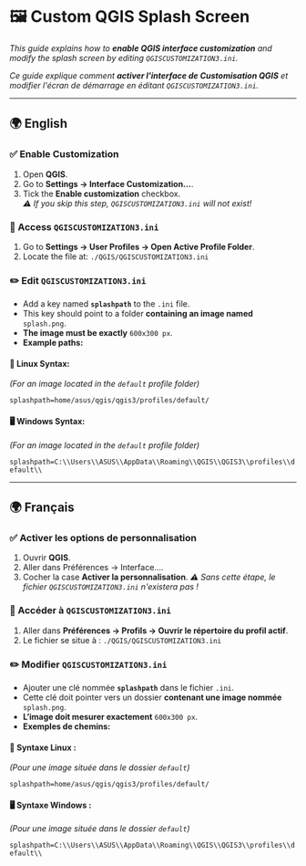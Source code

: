 # 🖼️ Custom QGIS Splash Screen

*This guide explains how to **enable QGIS interface customization** and modify the splash screen by editing `QGISCUSTOMIZATION3.ini`.*

*Ce guide explique comment **activer l'interface de Customisation QGIS** et modifier l'écran de démarrage en éditant `QGISCUSTOMIZATION3.ini`.*

---

## 🌍 English

### ✅ Enable Customization
1. Open **QGIS**.
2. Go to **Settings → Interface Customization...**.
3. Tick the **Enable customization** checkbox.  
   *⚠️ If you skip this step, `QGISCUSTOMIZATION3.ini` will not exist!*

### 📂 Access `QGISCUSTOMIZATION3.ini`
1. Go to **Settings → User Profiles → Open Active Profile Folder**.
2. Locate the file at:
```./QGIS/QGISCUSTOMIZATION3.ini```

### ✏️ Edit `QGISCUSTOMIZATION3.ini`
- Add a key named **`splashpath`** to the `.ini` file.  
- This key should point to a folder **containing an image named** `splash.png`.  
- **The image must be exactly** `600x300 px`.  
- **Example paths:**

#### 🐧 Linux Syntax:
*(For an image located in the `default` profile folder)*

```splashpath=home/asus/qgis/qgis3/profiles/default/```

#### 🖥️ Windows Syntax:

*(For an image located in the `default` profile folder)*

```splashpath=C:\\Users\\ASUS\\AppData\\Roaming\\QGIS\\QGIS3\\profiles\\default\\```

---

## 🌍 Français

### ✅ Activer les options de personnalisation
1. Ouvrir **QGIS**.
2. Aller dans Préférences → Interface....
3. Cocher la case **Activer la personnalisation**.
         *⚠️ Sans cette étape, le fichier `QGISCUSTOMIZATION3.ini` n'existera pas !*

### 📂 Accéder à `QGISCUSTOMIZATION3.ini`
1. Aller dans **Préférences → Profils → Ouvrir le répertoire du profil actif**.
2. Le fichier se situe à :
```./QGIS/QGISCUSTOMIZATION3.ini```

### ✏️ Modifier `QGISCUSTOMIZATION3.ini`
- Ajouter une clé nommée **``splashpath``** dans le fichier ``.ini``.
- Cette clé doit pointer vers un dossier **contenant une image nommée** ``splash.png``.
- **L’image doit mesurer exactement** ``600x300 px``.
- **Exemples de chemins:**

#### 🐧 Syntaxe Linux :
*(Pour une image située dans le dossier `default`)*

```splashpath=home/asus/qgis/qgis3/profiles/default/```

#### 🖥️ Syntaxe Windows :
*(Pour une image située dans le dossier `default`)*

```splashpath=C:\\Users\\ASUS\\AppData\\Roaming\\QGIS\\QGIS3\\profiles\\default\\```
